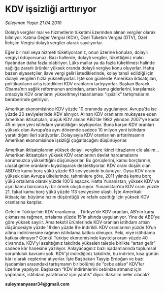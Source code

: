 # KDV işsizliği arttırıyor

*Süleyman Yaşar 21.04.2010*

<div class="yazi"><p>Dolaylı vergiler mal ve hizmetlerin tüketimi üzerinden alınan vergiler olarak biliniyor. Katma Değer Vergisi (KDV), Özel Tüketim Vergisi (ÖTV), Özel İletişim Vergisi dolaylı vergiler olarak sayılıyorlar. </p>
<p>Eğer bir mal veya hizmeti tüketiyorsanız, onun üzerine konulan, dolaylı vergiyi ödüyorsunuz. Bazı hallerde, dolaylı vergiler, tükettiğiniz malın fiyatından daha fazla olabiliyor. Lüks mallar ya da fazla tüketilmesi halinde sağlığa zararlı ürünler yüksek oranda dolaylı vergiye konu oluyorlar. Hatta bazen siyasetçiler, ilave vergi geliri istediklerinde, kolay tahsil edildiği için dolaylı vergileri hızla yükseltiyorlar. İşte son günlerde Amerikan iktisatçıları, politikacıların artış istedikleri KDV oranlarını tartışıyorlar. Başkan Barack Obama’nın sağlık reformunun ardından, artan kamu giderlerini, karşılamak amacıyla KDV oranlarını yükseltmeyi tasarlaması “işsizlik” tartışmalarını beraberinde getiriyor.</p>
<p>Amerikan ekonomisinde KDV yüzde 10 oranında uygulanıyor. Avrupa’da ise yüzde 20 seviyelerinde KDV alınıyor. Alınan KDV oranlarını mukayese eden Amerikan iktisatçıları, düşük KDV alınan ABD’de 1982 yılından 2007’ye kadar 45 milyon yeni istihdam yaratıldığını söylüyorlar. Buna karşın KDV oranları yüksek olan Avrupa’da aynı dönemde sadece 10 milyon yeni istihdam yaratıldığını ileri sürüyorlar. Dolayısıyla KDV oranlarının arttırılmasının Amerikan ekonomisinde işsizliği çoğaltacağını düşünüyorlar. </p>
<p>Amerikan iktisatçılarının yüksek dolaylı vergilere ikinci itirazlarını ele alalım... Amerikan iktisatçıları yüksek KDV oranlarının devlet harcamalarını sorumsuzca yükselttiğini düşünüyorlar. Bu görüşlerini, kamu borçlarının, ulusal gelire oranlarını kıyaslayarak destekliyorlar. KDV oranı düşük olan ABD’de kamu borç yükü yüzde 63 seviyesinde bulunuyor. Oysa KDV oranı yüksek olan Avrupa ülkelerinde, tahminlere göre, 2011 yılında kamu borç yükü ortalama olarak yüzde 100’ü aşacak. Hatta Yunanistan, yüksek KDV ve aşırı kamu borcuna iyi bir örnek oluşturuyor. Yunanistan’da KDV oranı yüzde 21, fakat kamu borç yükü yüzde 113 seviyesine ulaştı. İşte Amerikalı iktisatçılar, büyüme hızını düşürdüğü ve refahı azalttığı için yüksek KDV oranlarına karşılar.</p>
<p>Gelelim Türkiye’nin KDV oranlarına... Türkiye’de KDV oranları, AB’nin karşı çıkmasına rağmen, ortalama yüzde 15’in altında uygulanıyor. Yine de ABD’ye göre yüksek sayılır. Ama tekstil ürünlerinde KDV oranları istihdam artsın düşüncesiyle yüzde 18’den yüzde 8’e indirildi. KDV oranlarının yüzde 10’un altına indirilmesine rağmen istihdama katkısı olmuyor. Peki, niye istihdama katkısı olmuyor? Çünkü Türkiye ekonomisinde kayıtdışı oranı yüzde 40 civarında. KDV’yi azalttığınız takdirde yükselen taleple birlikte “artan gelir” sadece kâr hanesine yazılıyor. Anlayacağınız bazı işadamlarında toplumsal sorumluluk kavramı yok. KDV’yi indirdiğiniz takdirde, bu indirimi, kısa günün kârı olarak ceplerine atıyorlar. İşte Başbakan Tayyip Erdoğan ve bazı işadamları arasındaki tartışmanın bir bölümü de “cebe atılan” KDV’ler üzerine yapılıyor. Başbakan “KDV indirimlerini cebinize atmanız için yapmadık, istihdam yaratmanız için yaptık” diyor. Bakalım neler olacak?</p>
<p><b>suleymanyasar34@gmail.com</b></p></div>
